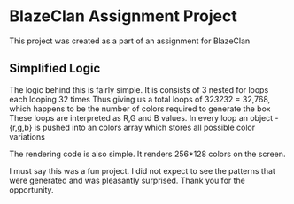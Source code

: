 # BlazeClan Assignment Project

This project was created as a part of an assignment for BlazeClan

## Simplified Logic

The logic behind this is fairly simple. It is consists of 3 nested for loops each looping 32 times
Thus giving us a total loops of 32*32*32 = 32,768, which happens to be the number of colors required to generate the box
These loops are interpreted as R,G and B values.
In every loop an object - {r,g,b} is pushed into an colors array which stores all possible color variations

The rendering code is also simple. It renders 256\*128 colors on the screen.

I must say this was a fun project. I did not expect to see the patterns that were generated and was pleasantly surprised. Thank you for the opportunity.
